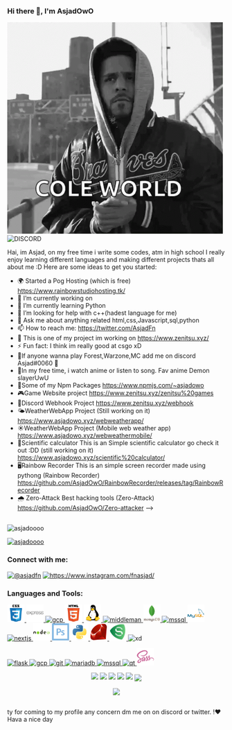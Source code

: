 ### Hi there 👋, I'm AsjadOwO



![Developer](https://github.com/AsjadOooO/AsjadOooO/blob/main/jcole-new-york1.gif)
![DISCORD](https://discord.c99.nl/widget/theme-3/439728998809862154.png)


Hai, im Asjad, on my free time i write some codes, atm in high school 
I really enjoy learning different languages and making different projects
thats all about me :D
Here are some ideas to get you started:
- 🌍 Started a Pog Hosting (which is free)  https://www.rainbowstudiohosting.tk/
- 🔭 I’m currently working on 
- 🌱 I’m currently learning Python
- 🤔 I’m looking for help with c++(hadest language for me)
- 💬 Ask me about anything related html,css,Javascript,sql,python
- 📫 How to reach me: https://twitter.com/AsjadFn
- 🚀 This is one of my project im working on https://www.zenitsu.xyz/
- ⚡ Fun fact: I think im really good at csgo xD
- 🎴If anyone wanna play Forest,Warzone,MC add me on discord Asjad#0060 🌹
- 🤸In my free time, i watch anime or listen to song. Fav anime Demon slayerUwU
- 📣Some of my Npm Packages https://www.npmjs.com/~asjadowo
- 🎮Game Website project https://www.zenitsu.xyz/zenitsu%20games
- 🚧Discord Webhook Project https://www.zenitsu.xyz/webhook
- 🌤️WeatherWebApp Project (Still working on it) https://www.asjadowo.xyz/webweatherapp/ 
- ☀️WeatherWebApp Project (Mobile web weather app) https://www.asjadowo.xyz/webweathermobile/
- 🔣Scientific calculator This is an Simple  scientific calculator go check it out :DD (still working on it) https://www.asjadowo.xyz/scientific%20calculator/
- 🖥️Rainbow Recorder This is an simple screen recorder made using pythong (Rainbow Recorder) https://github.com/AsjadOwO/RainbowRecorder/releases/tag/RainbowRecorder
- 🌧️ Zero-Attack Best hacking tools (Zero-Attack)  https://github.com/AsjadOwO/Zero-attacker
-->
##


<p align="left"> <img src="https://komarev.com/ghpvc/?username=asjadoooo&label=Profile%20views&color=0e75b6&style=flat" alt="asjadoooo" /> </p>

<p align="left"> <a href="https://github.com/ryo-ma/github-profile-trophy"><img src="https://github-profile-trophy.vercel.app/?username=asjadoooo" alt="asjadoooo" /></a> </p>

<h3 align="left">Connect with me:</h3>
<p align="left">
<a href="https://twitter.com/@asjadfn" target="blank"><img align="center" src="https://cdn.jsdelivr.net/npm/simple-icons@3.0.1/icons/twitter.svg" alt="@asjadfn" height="30" width="40" /></a>
<a href="https://instagram.com/https://www.instagram.com/fnasjad/" target="blank"><img align="center" src="https://cdn.jsdelivr.net/npm/simple-icons@3.0.1/icons/instagram.svg" alt="https://www.instagram.com/fnasjad/" height="30" width="40" /></a>
</p>

<h3 align="left">Languages and Tools:</h3>
<p align="left"> <a href="https://www.w3schools.com/css/" target="_blank"> <img src="https://raw.githubusercontent.com/devicons/devicon/master/icons/css3/css3-original-wordmark.svg" alt="css3" width="40" height="40"/> </a> <a href="https://expressjs.com" target="_blank"> <img src="https://raw.githubusercontent.com/devicons/devicon/master/icons/express/express-original-wordmark.svg" alt="express" width="40" height="40"/> </a> <a href="https://cloud.google.com" target="_blank"> <img src="https://www.vectorlogo.zone/logos/google_cloud/google_cloud-icon.svg" alt="gcp" width="40" height="40"/> </a> <a href="https://www.w3.org/html/" target="_blank"> <img src="https://raw.githubusercontent.com/devicons/devicon/master/icons/html5/html5-original-wordmark.svg" alt="html5" width="40" height="40"/> </a> <a href="https://www.linux.org/" target="_blank"> <img src="https://raw.githubusercontent.com/devicons/devicon/master/icons/linux/linux-original.svg" alt="linux" width="40" height="40"/> </a> <a href="https://middlemanapp.com/" target="_blank"> <img src="https://raw.githubusercontent.com/leungwensen/svg-icon/b84b3f3a3da329b7c1d02346865f8e98beb05413/dist/svg/logos/middleman.svg" alt="middleman" width="40" height="40"/> </a> <a href="https://www.mongodb.com/" target="_blank"> <img src="https://raw.githubusercontent.com/devicons/devicon/master/icons/mongodb/mongodb-original-wordmark.svg" alt="mongodb" width="40" height="40"/> </a> <a href="https://www.microsoft.com/en-us/sql-server" target="_blank"> <img src="https://cdn.worldvectorlogo.com/logos/microsoft-sql-server.svg" alt="mssql" width="40" height="40"/> </a> <a href="https://www.mysql.com/" target="_blank"> <img src="https://raw.githubusercontent.com/devicons/devicon/master/icons/mysql/mysql-original-wordmark.svg" alt="mysql" width="40" height="40"/> </a> <a href="https://nextjs.org/" target="_blank"> <img src="https://cdn.worldvectorlogo.com/logos/nextjs-3.svg" alt="nextjs" width="40" height="40"/> </a> <a href="https://nodejs.org" target="_blank"> <img src="https://raw.githubusercontent.com/devicons/devicon/master/icons/nodejs/nodejs-original-wordmark.svg" alt="nodejs" width="40" height="40"/> </a> <a href="https://www.photoshop.com/en" target="_blank"> <img src="https://raw.githubusercontent.com/devicons/devicon/master/icons/photoshop/photoshop-line.svg" alt="photoshop" width="40" height="40"/> </a> <a href="https://www.python.org" target="_blank"> <img src="https://raw.githubusercontent.com/devicons/devicon/master/icons/python/python-original.svg" alt="python" width="40" height="40"/> </a> <a href="https://www.ruby-lang.org/en/" target="_blank"> <img src="https://raw.githubusercontent.com/devicons/devicon/master/icons/ruby/ruby-original.svg" alt="ruby" width="40" height="40"/> </a> <a href="https://scully.io/" target="_blank"> <img src="https://raw.githubusercontent.com/scullyio/scully/main/assets/logos/SVG/scullyio-icon.svg" alt="scully" width="40" height="40"/> </a> <a <img src="https://www.adobe.com/products/xd.html" target="_blank"> <img src="https://cdn.worldvectorlogo.com/logos/adobe-xd.svg" alt="xd" width="40" height="40"/> </a> </p>
<a href="https://flask.palletsprojects.com/" target="_blank"> <img src="https://www.vectorlogo.zone/logos/pocoo_flask/pocoo_flask-icon.svg" alt="flask" width="40" height="40"/> </a> <a href="https://cloud.google.com" target="_blank"> <img src="https://www.vectorlogo.zone/logos/google_cloud/google_cloud-icon.svg" alt="gcp" width="40" height="40"/> </a> <a href="https://git-scm.com/" target="_blank"> <img src="https://www.vectorlogo.zone/logos/git-scm/git-scm-icon.svg" alt="git" width="40" height="40"/> </a> <a href="https://mariadb.org/" target="_blank"> <img src="https://www.vectorlogo.zone/logos/mariadb/mariadb-icon.svg" alt="mariadb" width="40" height="40"/> </a> <a href="https://www.microsoft.com/en-us/sql-server" target="_blank"> <img src="https://www.svgrepo.com/show/303229/microsoft-sql-server-logo.svg" alt="mssql" width="40" height="40"/> </a> <a href="https://www.qt.io/" target="_blank"> <img src="https://upload.wikimedia.org/wikipedia/commons/0/0b/Qt_logo_2016.svg" alt="qt" width="40" height="40"/> </a> <a href="https://sass-lang.com" target="_blank"> <img src="https://raw.githubusercontent.com/devicons/devicon/master/icons/sass/sass-original.svg" alt="sass" width="40" height="40"/> </a> </p>


<p align="center">
<img src="https://img.shields.io/badge/Node.JS-black?style=for-the-badge&logo=node.js" />
<img src="https://img.shields.io/badge/-HTML5-black?style=for-the-badge&logo=HTML5" />
<img src="https://img.shields.io/badge/CSS-black?style=for-the-badge&logo=css3&logoColor=#1572B6" />
<img src="https://img.shields.io/badge/Javascript-black?style=for-the-badge&logo=javascript" />
<img src="https://img.shields.io/badge/Font%20Awesome-black?style=for-the-badge&logo=Font%20Awesome" />
<img align="center" src="https://github-readme-stats.vercel.app/api?username=AsjadOooO&show_icons=true&theme=gruvbox" />

</p>

<p align="center">
 <img align="center" src="https://github-readme-stats.vercel.app/api/top-langs/?username=AsjadOooO&layout=compact&theme=tokyonight" />








##
ty for coming to my profile any concern dm me on on discord or twitter. !❤️Hava a nice day
  








